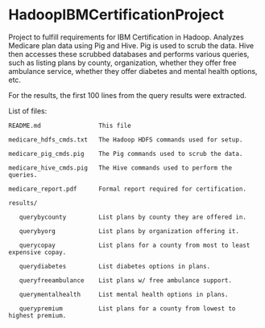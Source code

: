 # HadoopIBMCertificationProject
Project to fulfill requirements for IBM Certification in Hadoop.  Analyzes Medicare plan data using Pig and Hive.  Pig is used to scrub the data.  Hive then accesses these scrubbed databases and performs various queries, such as listing plans by county, organization, whether they offer free ambulance service, whether they offer diabetes and mental health options, etc.

For the results, the first 100 lines from the query results were extracted.
 
List of files:

    README.md                This file

    medicare_hdfs_cmds.txt   The Hadoop HDFS commands used for setup.

    medicare_pig_cmds.pig    The Pig commands used to scrub the data.

    medicare_hive_cmds.pig   The Hive commands used to perform the queries.

    medicare_report.pdf      Formal report required for certification.

    results/

       querybycounty         List plans by county they are offered in.

       querybyorg            List plans by organization offering it.

       querycopay            List plans for a county from most to least expensive copay.

       querydiabetes         List diabetes options in plans.

       queryfreeambulance    List plans w/ free ambulance support.

       querymentalhealth     List mental health options in plans.

       querypremium          List plans for a county from lowest to highest premium.


